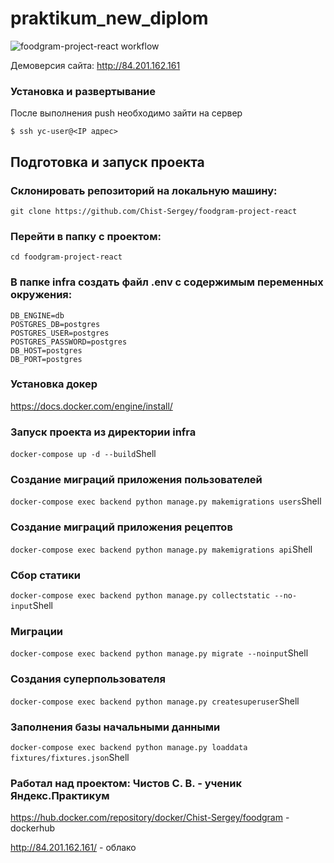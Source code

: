 # praktikum_new_diplom
![foodgram-project-react workflow](https://github.com/Chist-Sergey/foodgram-project-react/actions/workflows/main.yml/badge.svg)

Демоверсия сайта: <http://84.201.162.161>


<h3> Установка и развертывание </h3>
После выполнения push необходимо зайти на сервер

    $ ssh yc-user@<IP адрес>

## Подготовка и запуск проекта
### Склонировать репозиторий на локальную машину:
```
git clone https://github.com/Chist-Sergey/foodgram-project-react
```
### Перейти в папку с проектом:
```
cd foodgram-project-react
```
### В папке **infra** создать файл .env с содержимым переменных окружения:

```
DB_ENGINE=db
POSTGRES_DB=postgres
POSTGRES_USER=postgres
POSTGRES_PASSWORD=postgres
DB_HOST=postgres
DB_PORT=postgres
```

### Установка докер
https://docs.docker.com/engine/install/

### Запуск проекта из директории infra
``` docker-compose up -d --build ```Shell

### Создание миграций приложения пользователей
```docker-compose exec backend python manage.py makemigrations users```Shell

### Создание миграций приложения рецептов
```docker-compose exec backend python manage.py makemigrations api```Shell

### Сбор статики
```docker-compose exec backend python manage.py collectstatic --no-input```Shell

### Миграции
```docker-compose exec backend python manage.py migrate --noinput```Shell

### Cоздания суперпользователя 
``` docker-compose exec backend python manage.py createsuperuser ```Shell

### Заполнения базы начальными данными
``` docker-compose exec backend python manage.py loaddata fixtures/fixtures.json ```Shell

### Работал над проектом: Чистов С. В. - ученик Яндекс.Практикум
https://hub.docker.com/repository/docker/Chist-Sergey/foodgram - dockerhub

http://84.201.162.161/ - облако
